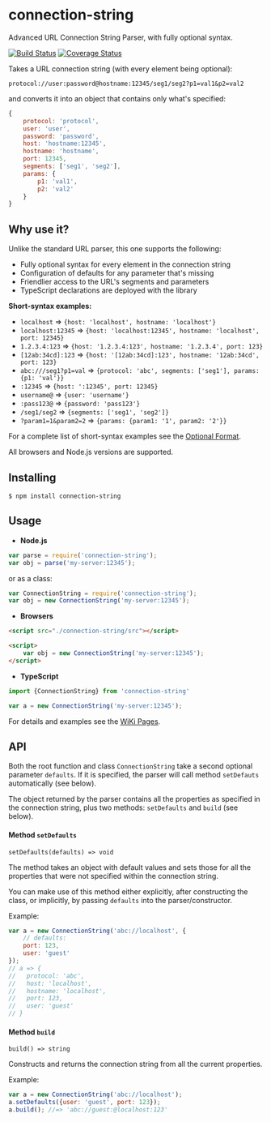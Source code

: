 connection-string
=================

Advanced URL Connection String Parser, with fully optional syntax.

[![Build Status](https://travis-ci.org/vitaly-t/connection-string.svg?branch=master)](https://travis-ci.org/vitaly-t/connection-string)
[![Coverage Status](https://coveralls.io/repos/vitaly-t/connection-string/badge.svg?branch=master)](https://coveralls.io/r/vitaly-t/connection-string?branch=master)

Takes a URL connection string (with every element being optional): 

```
protocol://user:password@hostname:12345/seg1/seg2?p1=val1&p2=val2
```

and converts it into an object that contains only what's specified:

```js
{
    protocol: 'protocol',
    user: 'user',
    password: 'password',
    host: 'hostname:12345',
    hostname: 'hostname',
    port: 12345,
    segments: ['seg1', 'seg2'],
    params: {
        p1: 'val1',
        p2: 'val2'
    }
}
```

## Why use it?

Unlike the standard URL parser, this one supports the following:

* Fully optional syntax for every element in the connection string
* Configuration of defaults for any parameter that's missing
* Friendlier access to the URL's segments and parameters
* TypeScript declarations are deployed with the library
 
**Short-syntax examples:**

* `localhost` => `{host: 'localhost', hostname: 'localhost'}`
* `localhost:12345` => `{host: 'localhost:12345', hostname: 'localhost', port: 12345}`
* `1.2.3.4:123` => `{host: '1.2.3.4:123', hostname: '1.2.3.4', port: 123}`
* `[12ab:34cd]:123` => `{host: '[12ab:34cd]:123', hostname: '12ab:34cd', port: 123}`
* `abc:///seg1?p1=val` => `{protocol: 'abc', segments: ['seg1'], params: {p1: 'val'}}`
* `:12345` => `{host: ':12345', port: 12345}`
* `username@` => `{user: 'username'}`
* `:pass123@` => `{password: 'pass123'}`
* `/seg1/seg2` => `{segments: ['seg1', 'seg2']}`
* `?param1=1&param2=2` => `{params: {param1: '1', param2: '2'}}`

For a complete list of short-syntax examples see the [Optional Format].

All browsers and Node.js versions are supported.

## Installing

```
$ npm install connection-string
```

## Usage

* **Node.js**

```js
var parse = require('connection-string');
var obj = parse('my-server:12345');
```

or as a class:

```js
var ConnectionString = require('connection-string');
var obj = new ConnectionString('my-server:12345');
```

* **Browsers**

```html
<script src="./connection-string/src"></script>

<script>
    var obj = new ConnectionString('my-server:12345');
</script>
```

* **TypeScript**

```ts
import {ConnectionString} from 'connection-string'

var a = new ConnectionString('my-server:12345');
```

For details and examples see the [WiKi Pages].

## API

Both the root function and class `ConnectionString` take a second optional parameter `defaults`.
If it is specified, the parser will call method `setDefauts` automatically (see below). 

The object returned by the parser contains all the properties as specified in the connection string,
plus two methods: `setDefaults` and `build` (see below).

#### Method `setDefaults`

```
setDefaults(defaults) => void
```

The method takes an object with default values and sets those for all the properties that were not
specified within the connection string. 

You can make use of this method either explicitly, after constructing the class, or implicitly, by 
passing `defaults` into the parser/constructor.

Example:
 
```js
var a = new ConnectionString('abc://localhost', {
    // defaults:
    port: 123,
    user: 'guest'
});
// a => {
//   protocol: 'abc',
//   host: 'localhost',
//   hostname: 'localhost',
//   port: 123,
//   user: 'guest'
// }
```

#### Method `build`

```
build() => string
```

Constructs and returns the connection string from all the current properties.

Example:
 
```js
var a = new ConnectionString('abc://localhost');
a.setDefaults({user: 'guest', port: 123});
a.build(); //=> 'abc://guest:@localhost:123'
```

[WiKi Pages]:https://github.com/vitaly-t/connection-string/wiki
[Optional Format]:https://github.com/vitaly-t/connection-string/wiki#optional-format
